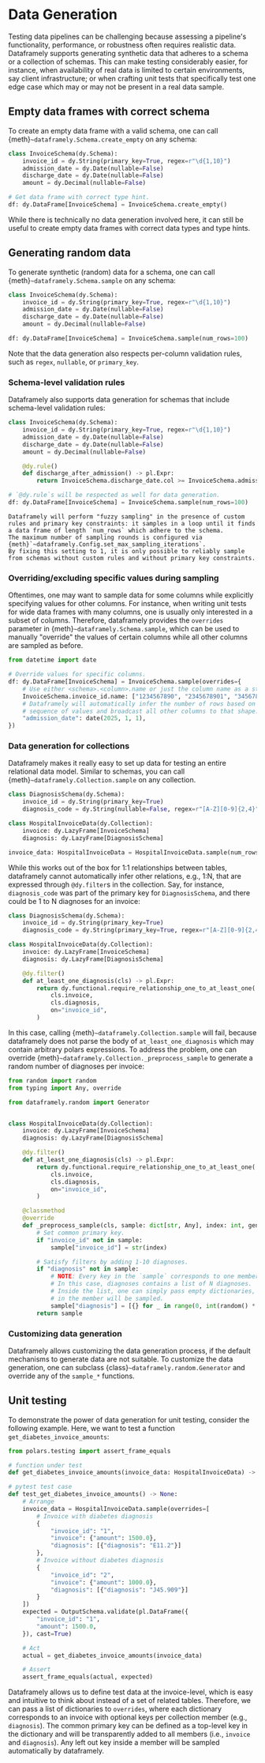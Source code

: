 # Data Generation

Testing data pipelines can be challenging because assessing a pipeline's functionality, performance, or robustness often requires realistic data.
Dataframely supports generating synthetic data that adheres to a schema or a collection of schemas.
This can make testing considerably easier, for instance, when availability of real data is limited to certain environments, say client infrastructure; or when crafting unit tests that specifically test one edge case which may or may not be present in a real data sample.

## Empty data frames with correct schema

To create an empty data frame with a valid schema, one can call {meth}`~dataframely.Schema.create_empty` on any schema:

```python
class InvoiceSchema(dy.Schema):
    invoice_id = dy.String(primary_key=True, regex=r"\d{1,10}")
    admission_date = dy.Date(nullable=False)
    discharge_date = dy.Date(nullable=False)
    amount = dy.Decimal(nullable=False)

# Get data frame with correct type hint.
df: dy.DataFrame[InvoiceSchema] = InvoiceSchema.create_empty()
```

While there is technically no data generation involved here, it can still be useful to create empty data frames with correct data types and type hints.

## Generating random data

To generate synthetic (random) data for a schema, one can call {meth}`~dataframely.Schema.sample` on any schema:

```python
class InvoiceSchema(dy.Schema):
    invoice_id = dy.String(primary_key=True, regex=r"\d{1,10}")
    admission_date = dy.Date(nullable=False)
    discharge_date = dy.Date(nullable=False)
    amount = dy.Decimal(nullable=False)

df: dy.DataFrame[InvoiceSchema] = InvoiceSchema.sample(num_rows=100)
```

Note that the data generation also respects per-column validation rules, such as `regex`, `nullable`, or `primary_key`.

### Schema-level validation rules

Dataframely also supports data generation for schemas that include schema-level validation rules:

```python
class InvoiceSchema(dy.Schema):
    invoice_id = dy.String(primary_key=True, regex=r"\d{1,10}")
    admission_date = dy.Date(nullable=False)
    discharge_date = dy.Date(nullable=False)
    amount = dy.Decimal(nullable=False)

    @dy.rule()
    def discharge_after_admission() -> pl.Expr:
        return InvoiceSchema.discharge_date.col >= InvoiceSchema.admission_date.col

# `@dy.rule`s will be respected as well for data generation.
df: dy.DataFrame[InvoiceSchema] = InvoiceSchema.sample(num_rows=100)
```

```{note}
Dataframely will perform "fuzzy sampling" in the presence of custom rules and primary key constraints: it samples in a loop until it finds a data frame of length `num_rows` which adhere to the schema.
The maximum number of sampling rounds is configured via {meth}`~dataframely.Config.set_max_sampling_iterations`.
By fixing this setting to 1, it is only possible to reliably sample from schemas without custom rules and without primary key constraints.
```

### Overriding/excluding specific values during sampling

Oftentimes, one may want to sample data for some columns while explicitly specifying values for other columns.
For instance, when writing unit tests for wide data frames with many columns, one is usually only interested in a subset of columns.
Therefore, dataframely provides the `overrides` parameter in {meth}`~dataframely.Schema.sample`, which can be used to manually "override" the values of certain columns while all other columns are sampled as before.

```python
from datetime import date

# Override values for specific columns.
df: dy.DataFrame[InvoiceSchema] = InvoiceSchema.sample(overrides={
    # Use either <schema>.<column>.name or just the column name as a string.
    InvoiceSchema.invoice_id.name: ["1234567890", "2345678901", "3456789012"],
    # Dataframely will automatically infer the number of rows based on the longest given
    # sequence of values and broadcast all other columns to that shape.
    "admission_date": date(2025, 1, 1),
})
```

### Data generation for collections

Dataframely makes it really easy to set up data for testing an entire relational data model.
Similar to schemas, you can call {meth}`~dataframely.Collection.sample` on any collection.

```python
class DiagnosisSchema(dy.Schema):
    invoice_id = dy.String(primary_key=True)
    diagnosis_code = dy.String(nullable=False, regex=r"[A-Z][0-9]{2,4}")

class HospitalInvoiceData(dy.Collection):
    invoice: dy.LazyFrame[InvoiceSchema]
    diagnosis: dy.LazyFrame[DiagnosisSchema]

invoice_data: HospitalInvoiceData = HospitalInvoiceData.sample(num_rows=10)
```

While this works out of the box for 1:1 relationships between tables, dataframely cannot automatically infer other relations, e.g., 1:N,
that are expressed through `@dy.filter`s in the collection.
Say, for instance, `diagnosis_code` was part of the primary key for `DiagnosisSchema`, and there could be 1 to N diagnoses for an invoice:

```python
class DiagnosisSchema(dy.Schema):
    invoice_id = dy.String(primary_key=True)
    diagnosis_code = dy.String(primary_key=True, regex=r"[A-Z][0-9]{2,4}")

class HospitalInvoiceData(dy.Collection):
    invoice: dy.LazyFrame[InvoiceSchema]
    diagnosis: dy.LazyFrame[DiagnosisSchema]

    @dy.filter()
    def at_least_one_diagnosis(cls) -> pl.Expr:
        return dy.functional.require_relationship_one_to_at_least_one(
            cls.invoice,
            cls.diagnosis,
            on="invoice_id",
        )
```

In this case, calling {meth}`~dataframely.Collection.sample` will fail, because dataframely does not parse the body of `at_least_one_diagnosis` which may contain arbitrary polars expressions.
To address the problem, one can override {meth}`~dataframely.Collection._preprocess_sample` to generate a random number of diagnoses per invoice:

```python
from random import random
from typing import Any, override

from dataframely.random import Generator


class HospitalInvoiceData(dy.Collection):
    invoice: dy.LazyFrame[InvoiceSchema]
    diagnosis: dy.LazyFrame[DiagnosisSchema]

    @dy.filter()
    def at_least_one_diagnosis(cls) -> pl.Expr:
        return dy.functional.require_relationship_one_to_at_least_one(
            cls.invoice,
            cls.diagnosis,
            on="invoice_id",
        )

    @classmethod
    @override
    def _preprocess_sample(cls, sample: dict[str, Any], index: int, generator: Generator):
        # Set common primary key.
        if "invoice_id" not in sample:
            sample["invoice_id"] = str(index)

        # Satisfy filters by adding 1-10 diagnoses.
        if "diagnosis" not in sample:
            # NOTE: Every key in the `sample` corresponds to one member of the collection.
            # In this case, diagnoses contains a list of N diagnoses.
            # Inside the list, one can simply pass empty dictionaries, which means that all columns
            # in the member will be sampled.
            sample["diagnosis"] = [{} for _ in range(0, int(random() * 10) + 1)]
        return sample
```

### Customizing data generation

Dataframely allows customizing the data generation process, if the default mechanisms to generate data are not suitable.
To customize the data generation, one can subclass {class}`~dataframely.random.Generator` and override any of the `sample_*` functions.

## Unit testing

To demonstrate the power of data generation for unit testing,
consider the following example.
Here, we want to test a function `get_diabetes_invoice_amounts`:

```python
from polars.testing import assert_frame_equals

# function under test
def get_diabetes_invoice_amounts(invoice_data: HospitalInvoiceData) -> dy.LazyFrame[OutputSchema]: ...

# pytest test case
def test_get_diabetes_invoice_amounts() -> None:
    # Arrange
    invoice_data = HospitalInvoiceData.sample(overrides=[
        # Invoice with diabetes diagnosis
        {
            "invoice_id": "1",
            "invoice": {"amount": 1500.0},
            "diagnosis": [{"diagnosis": "E11.2"}]
        },
        # Invoice without diabetes diagnosis
        {
            "invoice_id": "2",
            "invoice": {"amount": 1000.0},
            "diagnosis": [{"diagnosis": "J45.909"}]
        }
    ])
    expected = OutputSchema.validate(pl.DataFrame({
        "invoice_id": "1",
        "amount": 1500.0,
    }), cast=True)

    # Act
    actual = get_diabetes_invoice_amounts(invoice_data)

    # Assert
    assert_frame_equals(actual, expected)
```

Dataframely allows us to define test data at the invoice-level, which is easy and intuitive to think about instead of a set of related tables.
Therefore, we can pass a list of dictionaries to `overrides`,
where each dictionary corresponds to an invoice with optional keys per collection member (e.g., `diagnosis`).
The common primary key can be defined as a top-level key in the dictionary and will be transparently added to all members (i.e., `invoice` and `diagnosis`).
Any left out key inside a member will be sampled automatically by dataframely.
